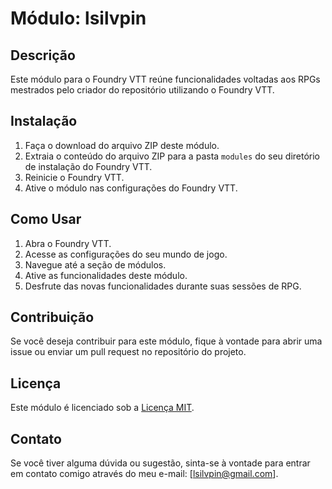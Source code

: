 # Módulo: lsilvpin

## Descrição

Este módulo para o Foundry VTT reúne funcionalidades voltadas aos RPGs mestrados pelo criador do repositório utilizando o Foundry VTT.

## Instalação

1. Faça o download do arquivo ZIP deste módulo.
2. Extraia o conteúdo do arquivo ZIP para a pasta `modules` do seu diretório de instalação do Foundry VTT.
3. Reinicie o Foundry VTT.
4. Ative o módulo nas configurações do Foundry VTT.

## Como Usar

1. Abra o Foundry VTT.
2. Acesse as configurações do seu mundo de jogo.
3. Navegue até a seção de módulos.
4. Ative as funcionalidades deste módulo.
5. Desfrute das novas funcionalidades durante suas sessões de RPG.

## Contribuição

Se você deseja contribuir para este módulo, fique à vontade para abrir uma issue ou enviar um pull request no repositório do projeto.

## Licença

Este módulo é licenciado sob a [Licença MIT](LICENSE).

## Contato

Se você tiver alguma dúvida ou sugestão, sinta-se à vontade para entrar em contato comigo através do meu e-mail: [lsilvpin@gmail.com].
